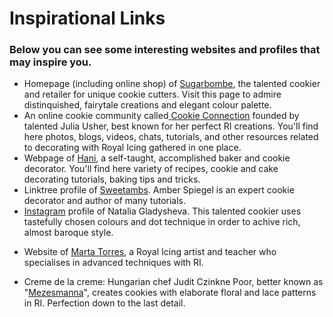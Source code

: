 ﻿<?xml version="1.0" encoding="utf-8"?>
<html xmlns:MadCap="http://www.madcapsoftware.com/Schemas/MadCap.xsd">
    <head>
    </head>
    <body>
        <h1>Inspirational Links</h1>
        <h3>Below you can see some interesting websites and profiles that may inspire you.</h3>
        <ul>
            <li>Homepage (including online shop) of <a href="https://www.sugarbombe.com/" title="Link to website" alt="Link to Sugarbombe website">Sugarbombe</a>, the talented cookier and retailer for unique cookie cutters. Visit this page to admire distinquished, fairytale creations and elegant colour palette. </li>
            <li>An online cookie community called<a href="https://cookieconnection.juliausher.com/" title="Cookie Connection community" alt="Cookie Connection community"> Cookie Connection</a> founded by talented Julia Usher, best known for her perfect RI creations. You'll find here photos, blogs, videos, chats, tutorials, and other resources related to decorating with Royal Icing gathered in one place.</li>
            <li>Webpage of <a href="https://www.hanielas.com/" title="Webpage of Hani/Haniela's" alt="Webpage of Hani/Haniela's">Hani</a>, a self-taught, accomplished baker and cookie decorator. You'll find here variety of recipes, cookie and cake decorating tutorials, baking tips and tricks.</li>
            <li>Linktree profile of <a href="https://linktr.ee/sweetambs" title="Sweetambs (Amber Spiegel)" alt="Sweetambs (Amber Spiegel)">Sweetambs</a>. Amber Spiegel is an expert cookie decorator and author of many tutorials.</li>
            <li><a href="https://www.instagram.com/natalia.gladysheva" title="Natalia Gladysheva's Instagram profile" alt="Natalia Gladysheva's Instagram profile">Instagram</a> profile of Natalia Gladysheva. This talented cookier uses tastefully chosen colours and dot technique in order to achive rich, almost baroque style.</li>
            <li>
                <p>Website of <a href="https://marta-torres.pt/" title="Marta Torres website" alt="Marta Torres website">Marta Torres</a>, a Royal Icing artist and teacher who specialises in advanced techniques with RI.</p>
            </li>
            <li>
                <p>Creme de la creme:&#160;Hungarian chef Judit Czinkne Poor, better known as "<a href="https://linktr.ee/mezesmanna" title="Mezesmanna" alt="Mezesmanna">Mezesmanna</a>", creates cookies with elaborate floral and lace patterns in RI. Perfection down to the last detail.</p>
            </li>
        </ul>
        <p> </p>
    </body>
</html>
